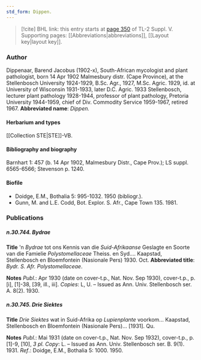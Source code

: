 ```yaml
---
std_form: Dippen.
---
```


> [!cite] BHL link: this entry starts at [page 350](https://www.biodiversitylibrary.org/page/33259396) of TL-2 Suppl. V.
> Supporting pages: [[Abbreviations|abbreviations]], [[Layout key|layout key]].

### Author

Dippenaar, Barend Jacobus (1902-x), South-African mycologist and plant pathologist, born 14 Apr 1902 Malmesbury distr. (Cape Province), at the Stellenbosch University 1924-1929, B.Sc. Agr., 1927, M.Sc. Agric. 1929, id. at University of Wisconsin 1931-1933, later D.C. Agric. 1933 Stellenbosch, lecturer plant pathology 1928-1944, professor of plant pathology, Pretoria University 1944-1959, chief of Div. Commodity Service 1959-1967, retired 1967. 
**Abbreviated name**: *Dippen.*

#### Herbarium and types

[[Collection STE|STE]]-VB.

#### Bibliography and biography

Barnhart 1: 457 (b. 14 Apr 1902, Malmesbury Distr., Cape Prov.); LS suppl. 6565-6566; Stevenson p. 1240.

#### Biofile

- Doidge, E.M., Bothalia 5: 995-1032. 1950 (bibliogr.).
- Gunn, M. and L.E. Codd, Bot. Explor. S. Afr., Cape Town 135. 1981.

### Publications

##### n.30.744. Bydrae

**Title**
'n *Bydrae* tot ons Kennis van die *Suid-Afrikaanse* Geslagte en Soorte van die Famielie *Polystomellaceae* Theiss. en Syd.... Kaapstad, Stellenbosch en Bloemfontein (Nasionale Pers) 1930. Oct.
**Abbreviated title**: *Bydr. S. Afr. Polystomellaceae*.

**Notes**
*Publ*.: Apr 1930 (date on cover-t.p., Nat. Nov. Sep 1930), cover-t.p., p. \[i\], \[1\]-38, \[39, ill., iii\]. *Copies*: L, U. – Issued as Ann. Univ. Stellenbosch ser. A. 8(2). 1930.

##### n.30.745. Drie Siektes

**Title**
*Drie Siektes* wat in Suid-Afrika op *Lupienplante* voorkom... Kaapstad, Stellenbosch en Bloemfontein (Nasionale Pers)... \[1931\]. Qu.

**Notes**
*Publ*.: Mai 1931 (date on cover-t.p., Nat. Nov. Sep 1932), cover-t.p., p. \[1\]-9, \[10\], *3 pl. Copy*: L. – Issued as Ann. Univ. Stellenbosch ser. B. 9(1). 1931.
*Ref*.: Doidge, E.M., Bothalia 5: 1000. 1950.

